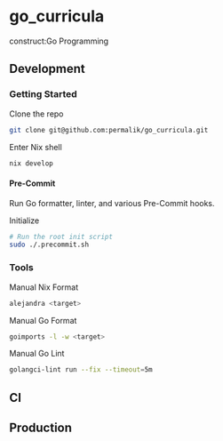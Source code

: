 # go_curricula
construct:Go Programming

## Development
### Getting Started
Clone the repo
```sh
git clone git@github.com:permalik/go_curricula.git
```

Enter Nix shell
```sh
nix develop
```

#### Pre-Commit
Run Go formatter, linter, and various Pre-Commit hooks.

Initialize
```sh
# Run the root init script
sudo ./.precommit.sh
```

### Tools
Manual Nix Format
```sh
alejandra <target>
```

Manual Go Format
```sh
goimports -l -w <target>
```

Manual Go Lint
```sh
golangci-lint run --fix --timeout=5m
```

## CI

## Production
